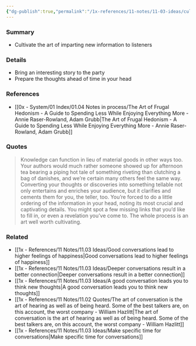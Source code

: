 ```yaml
---
{"dg-publish":true,"permalink":"/1x-references/11-notes/11-03-ideas/cultivate-the-art-of-imparting-new-information-to-listeners/","title":"Cultivate the art of imparting new information to listeners","created":"2025-08-27T18:25:56.318+03:00","updated":"2025-08-27T19:03:46.557+03:00"}
---
```



### Summary
- Cultivate the art of imparting new information to listeners

### Details
- Bring an interesting story to the party
- Prepare the thoughts ahead of time in your head

### References
- [[0x - System/01 Index/01.04 Notes in process/The Art of Frugal Hedonism - A Guide to Spending Less While Enjoying Everything More - Annie Raser-Rowland, Adam Grubb\|The Art of Frugal Hedonism - A Guide to Spending Less While Enjoying Everything More - Annie Raser-Rowland, Adam Grubb]]

### Quotes
>  Knowledge can function in lieu of material goods in other ways too. Your authors would much rather someone showed up for afternoon tea bearing a piping hot tale of something riveting than clutching a bag of danishes, and we’re certain many others feel the same way. Converting your thoughts or discoveries into something tellable not only entertains and enriches your audience, but it clarifies and cements them for you, the teller, too. You’re forced to do a little ordering of the information in your head, noting its most crucial and captivating details. You might spot a few missing links that you’d like to fill in, or even a revelation you’ve come to. The whole process is an art well worth cultivating.

### Related
- [[1x - References/11 Notes/11.03 Ideas/Good conversations lead to higher feelings of happiness\|Good conversations lead to higher feelings of happiness]]
- [[1x - References/11 Notes/11.03 Ideas/Deeper conversations result in a better connection\|Deeper conversations result in a better connection]]
- [[1x - References/11 Notes/11.03 Ideas/A good conversation leads you to think new thoughts\|A good conversation leads you to think new thoughts]]
- [[1x - References/11 Notes/11.02 Quotes/The art of conversation is the art of hearing as well as of being heard. Some of the best talkers are, on this account, the worst company - William Hazlitt\|The art of conversation is the art of hearing as well as of being heard. Some of the best talkers are, on this account, the worst company - William Hazlitt]]
- [[1x - References/11 Notes/11.03 Ideas/Make specific time for conversations\|Make specific time for conversations]]